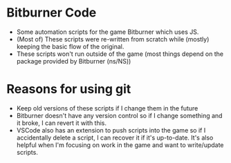 # Bitburner Code
- Some automation scripts for the game Bitburner which uses JS.
- (Most of) These scripts were re-written from scratch while (mostly) keeping the basic flow of the original.
- These scripts won't run outside of the game (most things depend on the package provided by Bitburner (ns/NS))

# Reasons for using git
- Keep old versions of these scripts if I change them in the future
- Bitburner doesn't have any version control so if I change something and it broke, I can revert it with this.
- VSCode also has an extension to push scripts into the game so if I accidentally delete a script, I can recover it if it's up-to-date. It's also helpful when I'm focusing on work in the game and want to write/update scripts.
